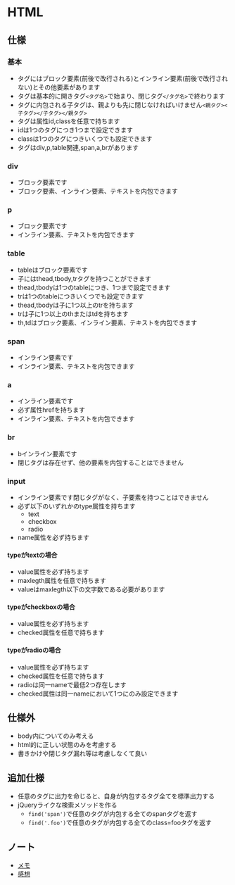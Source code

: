 # HTML
## 仕様
### 基本
+ タグにはブロック要素(前後で改行される)とインライン要素(前後で改行されない)とその他要素があります
+ タグは基本的に開きタグ`<タグ名>`で始まり、閉じタグ`</タグ名>`で終わります
+ タグに内包される子タグは、親よりも先に閉じなければいけません`<親タグ><子タグ></子タグ></親タグ>`
+ タグは属性id,classを任意で持ちます
+ idは1つのタグにつき1つまで設定できます
+ classは1つのタグにつきいくつでも設定できます
+ タグはdiv,p,table関連,span,a,brがあります

### div
+ ブロック要素です
+ ブロック要素、インライン要素、テキストを内包できます

### p
+ ブロック要素です
+ インライン要素、テキストを内包できます

### table
+ tableはブロック要素です
+ 子にはthead,tbody,trタグを持つことができます
+ thead,tbodyは1つのtableにつき、1つまで設定できます
+ trは1つのtableにつきいくつでも設定できます
+ thead,tbodyは子に1つ以上のtrを持ちます
+ trは子に1つ以上のthまたはtdを持ちます
+ th,tdはブロック要素、インライン要素、テキストを内包できます

### span
+ インライン要素です
+ インライン要素、テキストを内包できます

### a
+ インライン要素です
+ 必ず属性hrefを持ちます
+ インライン要素、テキストを内包できます

### br
+ bインライン要素です
+ 閉じタグは存在せず、他の要素を内包することはできません

### input
+ インライン要素です閉じタグがなく、子要素を持つことはできません
+ 必ず以下のいずれかのtype属性を持ちます
  + text
  + checkbox
  + radio
+ name属性を必ず持ちます

#### typeがtextの場合
+ value属性を必ず持ちます
+ maxlegth属性を任意で持ちます
+ valueはmaxlegth以下の文字数である必要があります

#### typeがcheckboxの場合
+ value属性を必ず持ちます
+ checked属性を任意で持ちます

#### typeがradioの場合
+ value属性を必ず持ちます
+ checked属性を任意で持ちます
+ radioは同一nameで最低2つ存在します
+ checked属性は同一nameにおいて1つにのみ設定できます

## 仕様外
+ body内についてのみ考える
+ html的に正しい状態のみを考慮する
+ 書きかけや閉じタグ漏れ等は考慮しなくて良い

## 追加仕様
+ 任意のタグに出力を命じると、自身が内包するタグ全てを標準出力する
+ jQueryライクな検索メソッドを作る
  + `find('span')`で任意のタグが内包する全てのspanタグを返す
  + `find('.foo')`で任意のタグが内包する全てのclass=fooタグを返す

## ノート
+ [メモ](memo.md)
+ [感想](note.md)
